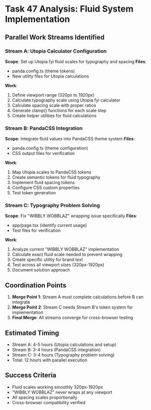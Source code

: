 # Task 47 Analysis: Fluid System Implementation

## Parallel Work Streams Identified

### Stream A: Utopia Calculator Configuration
**Scope**: Set up Utopia.fyi fluid scales for typography and spacing
**Files**:
- panda.config.ts (theme tokens)
- New utility files for Utopia calculations

**Work**:
1. Define viewport range (320px to 1920px)
2. Calculate typography scale using Utopia.fyi calculator
3. Calculate spacing scale with proper ratios
4. Generate clamp() functions for each scale step
5. Create helper utilities for fluid calculations

### Stream B: PandaCSS Integration
**Scope**: Integrate fluid values into PandaCSS theme system
**Files**:
- panda.config.ts (theme configuration)
- CSS output files for verification

**Work**:
1. Map Utopia scales to PandaCSS tokens
2. Create semantic tokens for fluid typography
3. Implement fluid spacing tokens
4. Configure CSS custom properties
5. Test token generation

### Stream C: Typography Problem Solving
**Scope**: Fix "WIBBLY WOBBLAZ" wrapping issue specifically
**Files**:
- app/page.tsx (identify current usage)
- Test files for verification

**Work**:
1. Analyze current "WIBBLY WOBBLAZ" implementation
2. Calculate exact fluid scale needed to prevent wrapping
3. Create specific utility for brand text
4. Test across all viewport sizes (320px-1920px)
5. Document solution approach

## Coordination Points

1. **Merge Point 1**: Stream A must complete calculations before B can integrate
2. **Merge Point 2**: Stream C needs Stream B's token system for implementation
3. **Final Merge**: All streams converge for cross-browser testing

## Estimated Timing
- Stream A: 4-5 hours (Utopia calculations and setup)
- Stream B: 3-4 hours (PandaCSS integration)
- Stream C: 3-4 hours (Typography problem solving)
- Total: 12 hours with parallel execution

## Success Criteria
- Fluid scales working smoothly 320px-1920px
- "WIBBLY WOBBLAZ" never wraps at any viewport
- All spacing scales proportionally
- Cross-browser compatibility verified